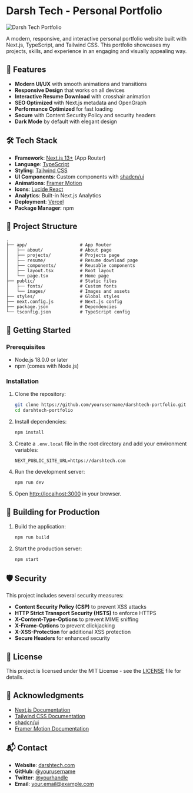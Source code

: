 # Darsh Tech - Personal Portfolio

![Darsh Tech Portfolio](public/og.webp)

A modern, responsive, and interactive personal portfolio website built with Next.js, TypeScript, and Tailwind CSS. This portfolio showcases my projects, skills, and experience in an engaging and visually appealing way.

## 🚀 Features

- **Modern UI/UX** with smooth animations and transitions
- **Responsive Design** that works on all devices
- **Interactive Resume Download** with crosshair animation
- **SEO Optimized** with Next.js metadata and OpenGraph
- **Performance Optimized** for fast loading
- **Secure** with Content Security Policy and security headers
- **Dark Mode** by default with elegant design

## 🛠️ Tech Stack

- **Framework**: [Next.js 13+](https://nextjs.org/) (App Router)
- **Language**: [TypeScript](https://www.typescriptlang.org/)
- **Styling**: [Tailwind CSS](https://tailwindcss.com/)
- **UI Components**: Custom components with [shadcn/ui](https://ui.shadcn.com/)
- **Animations**: [Framer Motion](https://www.framer.com/motion/)
- **Icons**: [Lucide React](https://lucide.dev/)
- **Analytics**: Built-in Next.js Analytics
- **Deployment**: [Vercel](https://vercel.com/)
- **Package Manager**: npm

## 📂 Project Structure

```
.
├── app/                    # App Router
│   ├── about/              # About page
│   ├── projects/           # Projects page
│   ├── resume/             # Resume download page
│   ├── components/         # Reusable components
│   ├── layout.tsx          # Root layout
│   └── page.tsx            # Home page
├── public/                 # Static files
│   ├── fonts/              # Custom fonts
│   └── images/             # Images and assets
├── styles/                 # Global styles
├── next.config.js          # Next.js config
├── package.json            # Dependencies
└── tsconfig.json           # TypeScript config
```

## 🚀 Getting Started

### Prerequisites

- Node.js 18.0.0 or later
- npm (comes with Node.js)

### Installation

1. Clone the repository:
   ```bash
   git clone https://github.com/yourusername/darshtech-portfolio.git
   cd darshtech-portfolio
   ```

2. Install dependencies:
   ```bash
   npm install
   ```

3. Create a `.env.local` file in the root directory and add your environment variables:
   ```env
   NEXT_PUBLIC_SITE_URL=https://darshtech.com
   ```

4. Run the development server:
   ```bash
   npm run dev
   ```

5. Open [http://localhost:3000](http://localhost:3000) in your browser.

## 🔧 Building for Production

1. Build the application:
   ```bash
   npm run build
   ```

2. Start the production server:
   ```bash
   npm start
   ```

## 🛡️ Security

This project includes several security measures:

- **Content Security Policy (CSP)** to prevent XSS attacks
- **HTTP Strict Transport Security (HSTS)** to enforce HTTPS
- **X-Content-Type-Options** to prevent MIME sniffing
- **X-Frame-Options** to prevent clickjacking
- **X-XSS-Protection** for additional XSS protection
- **Secure Headers** for enhanced security

## 📝 License

This project is licensed under the MIT License - see the [LICENSE](LICENSE) file for details.

## 🙏 Acknowledgments

- [Next.js Documentation](https://nextjs.org/docs)
- [Tailwind CSS Documentation](https://tailwindcss.com/docs)
- [shadcn/ui](https://ui.shadcn.com/)
- [Framer Motion Documentation](https://www.framer.com/motion/)

## 📬 Contact

- **Website**: [darshtech.com](https://darshtech.com)
- **GitHub**: [@yourusername](https://github.com/yourusername)
- **Twitter**: [@yourhandle](https://twitter.com/yourhandle)
- **Email**: your.email@example.com
